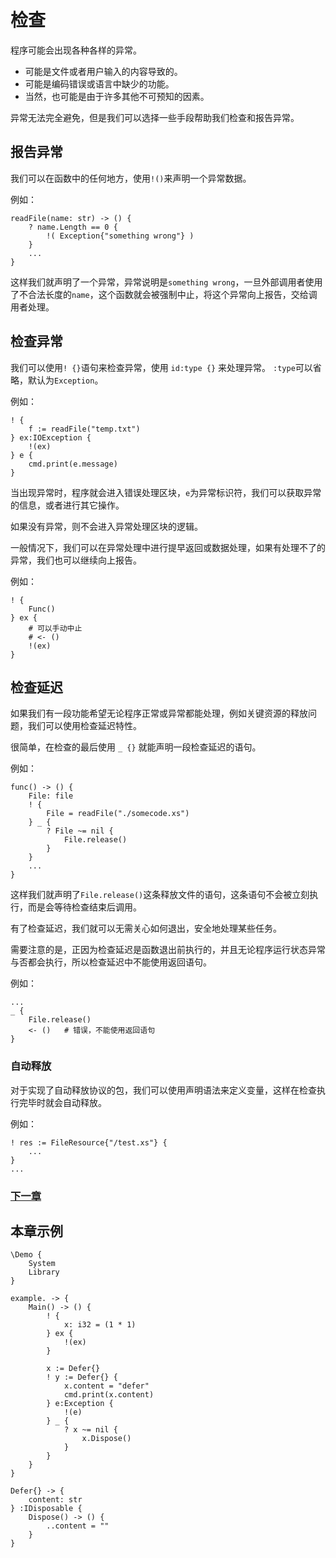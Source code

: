 # 检查
程序可能会出现各种各样的异常。

- 可能是文件或者用户输入的内容导致的。
- 可能是编码错误或语言中缺少的功能。
- 当然，也可能是由于许多其他不可预知的因素。

异常无法完全避免，但是我们可以选择一些手段帮助我们检查和报告异常。

## 报告异常
我们可以在函数中的任何地方，使用`!()`来声明一个异常数据。

例如：
```
readFile(name: str) -> () {
    ? name.Length == 0 {
        !( Exception{"something wrong"} )
    }
    ...
}
```
这样我们就声明了一个异常，异常说明是`something wrong`，一旦外部调用者使用了不合法长度的`name`，这个函数就会被强制中止，将这个异常向上报告，交给调用者处理。
## 检查异常
我们可以使用`! {}`语句来检查异常，使用 `id:type {}` 来处理异常。
`:type`可以省略，默认为`Exception`。   

例如：
```
! {
    f := readFile("temp.txt")
} ex:IOException {
    !(ex)
} e {
    cmd.print(e.message)
}
```
当出现异常时，程序就会进入错误处理区块，`e`为异常标识符，我们可以获取异常的信息，或者进行其它操作。

如果没有异常，则不会进入异常处理区块的逻辑。

一般情况下，我们可以在异常处理中进行提早返回或数据处理，如果有处理不了的异常，我们也可以继续向上报告。

例如：
```
! {
    Func()
} ex {
    # 可以手动中止
    # <- () 
    !(ex)
}
```

## 检查延迟
如果我们有一段功能希望无论程序正常或异常都能处理，例如关键资源的释放问题，我们可以使用检查延迟特性。

很简单，在检查的最后使用 `_ {}` 就能声明一段检查延迟的语句。

例如：
```
func() -> () {
    File: file
    ! {
        File = readFile("./somecode.xs")
    } _ {
        ? File ~= nil {
            File.release()
        }
    }
    ...
}
```
这样我们就声明了`File.release()`这条释放文件的语句，这条语句不会被立刻执行，而是会等待检查结束后调用。

有了检查延迟，我们就可以无需关心如何退出，安全地处理某些任务。

需要注意的是，正因为检查延迟是函数退出前执行的，并且无论程序运行状态异常与否都会执行，所以检查延迟中不能使用返回语句。

例如：
```
...
_ {
    File.release()
    <- ()   # 错误，不能使用返回语句
}
```

### 自动释放
对于实现了自动释放协议的包，我们可以使用声明语法来定义变量，这样在检查执行完毕时就会自动释放。

例如：
```
! res := FileResource{"/test.xs"} {
    ...
}
...
```

### [下一章](asynchronous.md)

## 本章示例
```
\Demo {
    System
    Library
}

example. -> {
    Main() -> () {
        ! {
            x: i32 = (1 * 1)
        } ex {
            !(ex)
        }

        x := Defer{}
        ! y := Defer{} {
            x.content = "defer"
            cmd.print(x.content)
        } e:Exception {
            !(e)
        } _ {
            ? x ~= nil {
                x.Dispose()
            }
        }
    }
}

Defer{} -> {
    content: str
} :IDisposable {
    Dispose() -> () {
        ..content = ""
    }
}
```